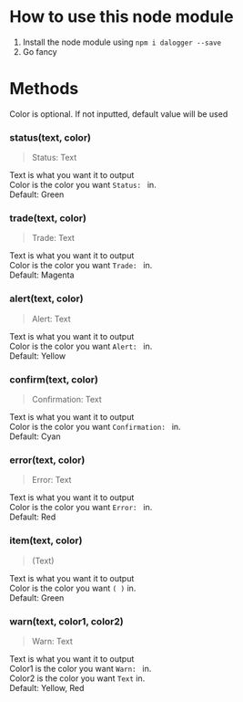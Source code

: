 # How to use this node module
1. Install the node module using `npm i dalogger --save`
2. Go fancy

# Methods
Color is optional. If not inputted, default value will be used

### status(text, color)
> Status: Text

Text is what you want it to output  
Color is the color you want `Status: ` in.  
Default: Green

### trade(text, color)
> Trade: Text

Text is what you want it to output  
Color is the color you want `Trade: ` in.  
Default: Magenta

### alert(text, color)
> Alert: Text

Text is what you want it to output  
Color is the color you want `Alert: ` in.  
Default: Yellow

### confirm(text, color)
> Confirmation: Text

Text is what you want it to output  
Color is the color you want `Confirmation: ` in.  
Default: Cyan

### error(text, color)
> Error: Text

Text is what you want it to output  
Color is the color you want `Error: ` in.  
Default: Red

### item(text, color)
> (Text)

Text is what you want it to output  
Color is the color you want `( )` in.  
Default: Green

### warn(text, color1, color2)
> Warn: Text

Text is what you want it to output  
Color1 is the color you want `Warn: ` in.  
Color2 is the color you want `Text` in.  
Default: Yellow, Red
